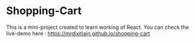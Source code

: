 # Shopping-Cart

This is a mini-project created to learn working of React.
You can check the live-demo here : https://mrdixitjain.github.io/shopping-cart
